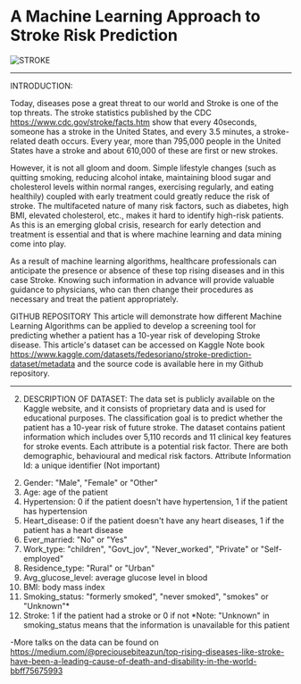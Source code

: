 # A Machine Learning Approach to Stroke Risk Prediction
![STROKE](https://user-images.githubusercontent.com/107571666/176862005-574af185-649f-461e-a535-8e37bd5747c0.jpg)

---

INTRODUCTION:

Today, diseases pose a great threat to our world and Stroke is one of the top threats. The stroke statistics published by the CDC https://www.cdc.gov/stroke/facts.htm show that every 40seconds, someone has a stroke in the United States, and every 3.5 minutes, a stroke-related death occurs. Every year, more than 795,000 people in the United States have a stroke and about 610,000 of these are first or new strokes.

However, it is not all gloom and doom. Simple lifestyle changes (such as quitting smoking, reducing alcohol intake, maintaining blood sugar and cholesterol levels within normal ranges, exercising regularly, and eating healthily) coupled with early treatment could greatly reduce the risk of stroke. The multifaceted nature of many risk factors, such as diabetes, high BMI, elevated cholesterol, etc., makes it hard to identify high-risk patients. As this is an emerging global crisis, research for early detection and treatment is essential and that is where machine learning and data mining come into play.

As a result of machine learning algorithms, healthcare professionals can anticipate the presence or absence of these top rising diseases and in this case Stroke. Knowing such information in advance will provide valuable guidance to physicians, who can then change their procedures as necessary and treat the patient appropriately.

GITHUB REPOSITORY
This article will demonstrate how different Machine Learning Algorithms can be applied to develop a screening tool for predicting whether a patient has a 10-year risk of developing Stroke disease. This article's dataset can be accessed on Kaggle Note book https://www.kaggle.com/datasets/fedesoriano/stroke-prediction-dataset/metadata and the source code is available here in my Github repository.

---

2. DESCRIPTION OF DATASET:
The data set is publicly available on the Kaggle website, and it consists of proprietary data and is used for educational purposes. The classification goal is to predict whether the patient has a 10-year risk of future stroke. The dataset contains patient information which includes over 5,110 records and 11 clinical key features for stroke events. Each attribute is a potential risk factor. There are both demographic, behavioural and medical risk factors.
Attribute Information
Id: a unique identifier (Not important)
2) Gender: "Male", "Female" or "Other"
3) Age: age of the patient
4) Hypertension: 0 if the patient doesn't have hypertension, 1 if the patient has hypertension
5) Heart_disease: 0 if the patient doesn't have any heart diseases, 1 if the patient has a heart disease
6) Ever_married: "No" or "Yes"
7) Work_type: "children", "Govt_jov", "Never_worked", "Private" or "Self-employed"
8) Residence_type: "Rural" or "Urban"
9) Avg_glucose_level: average glucose level in blood
10) BMI: body mass index
11) Smoking_status: "formerly smoked", "never smoked", "smokes" or "Unknown"*
12) Stroke: 1 if the patient had a stroke or 0 if not
*Note: "Unknown" in smoking_status means that the information is unavailable for this patient

-More talks on the data can be found on https://medium.com/@preciousebiteazun/top-rising-diseases-like-stroke-have-been-a-leading-cause-of-death-and-disability-in-the-world-bbff75675993
